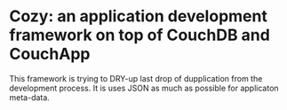 # Cozy: an application development framework on top of CouchDB and CouchApp

This framework is trying to DRY-up last drop of dupplication from the development process. It is uses JSON as much as possible for applicaton meta-data.
